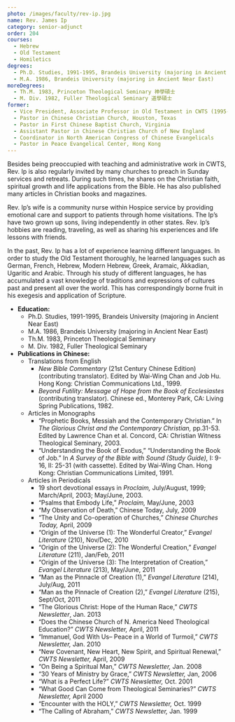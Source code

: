 ```yaml
---
photo: /images/faculty/rev-ip.jpg
name: Rev. James Ip
category: senior-adjunct
order: 204
courses:
  - Hebrew
  - Old Testament
  - Homiletics
degrees:
  - Ph.D. Studies, 1991-1995, Brandeis University (majoring in Ancient Near East)
  - M.A. 1986, Brandeis University (majoring in Ancient Near East)
moreDegrees:
  - Th.M. 1983, Princeton Theological Seminary 神學碩士
  - M. Div. 1982, Fuller Theological Seminary 道學碩士
former:
  - Vice President, Associate Professor in Old Testament in CWTS (1995-2022)
  - Pastor in Chinese Christian Church, Houston, Texas
  - Pastor in First Chinese Baptist Church, Virginia
  - Assistant Pastor in Chinese Christian Church of New England
  - Coordinator in North American Congress of Chinese Evangelicals
  - Pastor in Peace Evangelical Center, Hong Kong
---
```


Besides being preoccupied with teaching and administrative work in CWTS, Rev. Ip is also regularly invited by many churches to preach in Sunday services and retreats. During such times, he shares on the Christian faith, spiritual growth and life applications from the Bible. He has also published many articles in Christian books and magazines.

Rev. Ip’s wife is a community nurse within Hospice service by providing emotional care and support to patients through home visitations. The Ip’s have two grown up sons, living independently in other states. Rev. Ip’s hobbies are reading, traveling, as well as sharing his experiences and life lessons with friends.

In the past, Rev. Ip has a lot of experience learning different languages. In order to study the Old Testament thoroughly, he learned languages such as German, French, Hebrew, Modern Hebrew, Greek, Aramaic, Akkadian, Ugaritic and Arabic. Through his study of different languages, he has accumulated a vast knowledge of traditions and expressions of cultures past and present all over the world. This has correspondingly borne fruit in his exegesis and application of Scripture.

- **Education:**
  - Ph.D. Studies, 1991-1995, Brandeis University (majoring in Ancient Near East)
  - M.A. 1986, Brandeis University (majoring in Ancient Near East)
  - Th.M. 1983, Princeton Theological Seminary
  - M. Div. 1982, Fuller Theological Seminary
- **Publications in Chinese:**
  - Translations from English
    - _New Bible Commentary_ (21st Century Chinese Edition) (contributing translator). Edited by Wai-Wing Chan and Job Hu. Hong Kong: Christian Communications Ltd., 1999.
    - _Beyond Futility: Message of Hope from the Book of Ecclesiastes_ (contributing translator). Chinese ed., Monterey Park, CA: Living Spring Publications, 1982.
  - Articles in Monographs
    - “Prophetic Books, Messiah and the Contemporary Christian.” In _The Glorious Christ and the Contemporary Christian,_ pp.31-53. Edited by Lawrence Chan et al. Concord, CA: Christian Witness Theological Seminary, 2003.
    - “Understanding the Book of Exodus,” “Understanding the Book of Job.” In _A Survey of the Bible with Sound (Study Guide),_ I: 9-16, II: 25-31 (with cassette). Edited by Wai-Wing Chan. Hong Kong: Christian Communications Limited, 1991.
  - Articles in Periodicals
    - 19 short devotional essays in _Proclaim,_ July/August, 1999; March/April, 2003; May/June, 2003.
    - “Psalms that Embody Life,” _Proclaim,_ May/June, 2003
    - “My Observation of Death,” Chinese Today, July, 2009
    - “The Unity and Co-operation of Churches,” _Chinese Churches Today,_ April, 2009
    - “Origin of the Universe (1): The Wonderful Creator,” _Evangel Literature_ (210), Nov/Dec, 2010
    - “Origin of the Universe (2): The Wonderful Creation,” _Evangel Literature_ (211), Jan/Feb, 2011
    - “Origin of the Universe (3): The Interpretation of Creation,” _Evangel Literature_ (213), May/June, 2011
    - “Man as the Pinnacle of Creation (1),” _Evangel Literature_ (214), July/Aug, 2011
    - “Man as the Pinnacle of Creation (2),” _Evangel Literature_ (215), Sept/Oct, 2011
    - “The Glorious Christ: Hope of the Human Race,” _CWTS Newsletter_, Jan. 2013
    - “Does the Chinese Church of N. America Need Theological Education?” _CWTS Newsletter,_ April, 2011
    - “Immanuel, God With Us– Peace in a World of Turmoil,” _CWTS Newsletter,_ Jan. 2010
    - “New Covenant, New Heart, New Spirit, and Spiritual Renewal,” _CWTS Newsletter,_ April, 2009
    - “On Being a Spiritual Man,” _CWTS Newsletter,_ Jan. 2008
    - “30 Years of Ministry by Grace,” _CWTS Newsletter,_ Jan, 2006
    - “What is a Perfect Life?” _CWTS Newsletter,_ Oct. 2001
    - “What Good Can Come from Theological Seminaries?” _CWTS Newsletter,_ April 2000
    - “Encounter with the HOLY,” _CWTS Newsletter,_ Oct. 1999
    - “The Calling of Abraham,” _CWTS Newsletter,_ Jan. 1999
